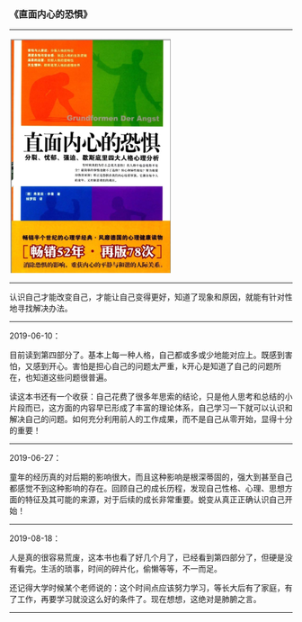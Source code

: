 ### 《直面内心的恐惧》

---

![](/assets/zhi-mian-nei-xin-de-kong-ju-little.png)

---

认识自己才能改变自己，才能让自己变得更好，知道了现象和原因，就能有针对性地寻找解决办法。

---

2019-06-10：

目前读到第四部分了。基本上每一种人格，自己都或多或少地能对应上。既感到害怕，又感到开心。害怕是担心自己的问题太严重，k开心是知道了自己的问题所在，也知道这些问题很普遍。

读这本书还有一个收获：自己花费了很多年思索的结论，只是他人思考和总结的小片段而已，这方面的内容早已形成了丰富的理论体系，自己学习一下就可以认识和解决自己的问题。如何充分利用前人的工作成果，而不是自己从零开始，显得十分的重要！

---

2019-06-27：

童年的经历真的对后期的影响很大，而且这种影响是根深蒂固的，强大到甚至自己都感觉不到这种影响的存在。回顾自己的成长历程，发现自己性格、心理、思想方面的特征及其可能的来源，对于后续的成长非常重要。蜕变从真正正确认识自己开始！

---

2019-08-18：

人是真的很容易荒废，这本书也看了好几个月了，已经看到第四部分了，但硬是没有看完。生活的琐事，时间的碎片化，偷懒等等，不一而足。

还记得大学时候某个老师说的：这个时间点应该努力学习，等长大后有了家庭，有了工作，再要学习就没这么好的条件了。现在想想，这绝对是肺腑之言。

---



